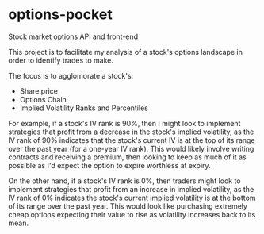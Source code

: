 # options-pocket
Stock market options API and front-end

This project is to facilitate my analysis of a stock's options landscape in order to identify trades to make.

The focus is to agglomorate a stock's:
- Share price
- Options Chain
- Implied Volatility Ranks and Percentiles

For example, if a stock's IV rank is 90%, then I might look to implement strategies that profit from a decrease in the stock's implied volatility, as the IV rank of 90% indicates that the stock's current IV is at the top of its range over the past year (for a one-year IV rank). This would likely involve writing contracts and receiving a premium, then looking to keep as much of it as possible as I'd expect the option to expire worthless at expiry.

On the other hand, if a stock's IV rank is 0%, then traders might look to implement strategies that profit from an increase in implied volatility, as the IV rank of 0% indicates the stock's current implied volatility is at the bottom of its range over the past year. This would look like purchasing extremely cheap options expecting their value to rise as volatility increases back to its mean.